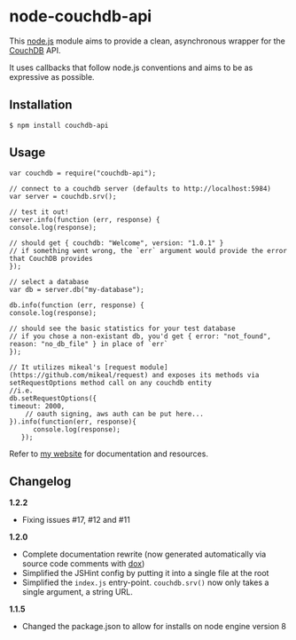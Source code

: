 # node-couchdb-api

This [node.js](http://nodejs.org/) module aims to provide a clean, asynchronous wrapper for the [CouchDB](http://couchdb.apache.org/) API.

It uses callbacks that follow node.js conventions and aims to be as expressive as possible.

## Installation

`$ npm install couchdb-api`

## Usage

    var couchdb = require("couchdb-api");

    // connect to a couchdb server (defaults to http://localhost:5984)
    var server = couchdb.srv();

    // test it out!
    server.info(function (err, response) {
	console.log(response);

	// should get { couchdb: "Welcome", version: "1.0.1" }
	// if something went wrong, the `err` argument would provide the error that CouchDB provides
    });

    // select a database
    var db = server.db("my-database");

    db.info(function (err, response) {
	console.log(response);

	// should see the basic statistics for your test database
	// if you chose a non-existant db, you'd get { error: "not_found", reason: "no_db_file" } in place of `err`
    });

    // It utilizes mikeal's [request module](https://github.com/mikeal/request) and exposes its methods via setRequestOptions method call on any couchdb entity
    //i.e. 
    db.setRequestOptions({ 
	timeout: 2000,
        // oauth signing, aws auth can be put here... 
    }).info(function(err, response){
          console.log(response);
       });

Refer to [my website](http://www.dbarnes.info/node-couchdb-api/) for documentation and resources.

## Changelog

**1.2.2**
 * Fixing issues #17, #12 and #11

**1.2.0**
 - Complete documentation rewrite (now generated automatically via source code comments with [dox](https://github.com/visionmedia/dox))
 - Simplified the JSHint config by putting it into a single file at the root
 - Simplified the `index.js` entry-point. `couchdb.srv()` now only takes a single argument, a string URL.


**1.1.5**
 - Changed the package.json to allow for installs on node engine version 8
